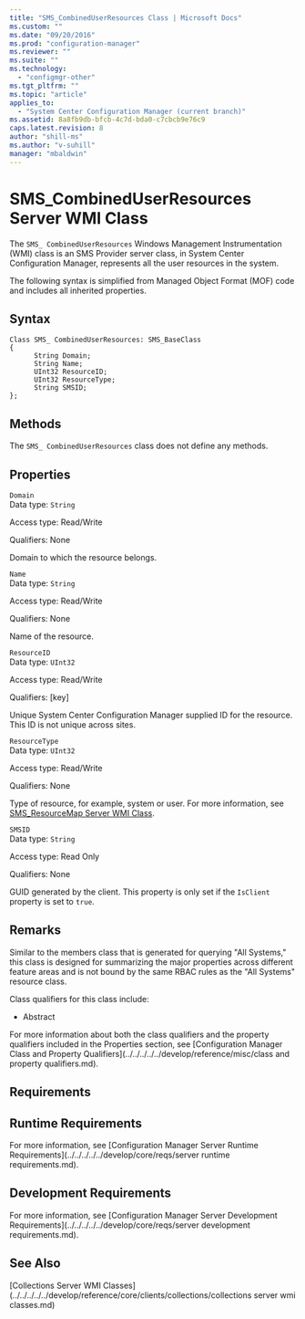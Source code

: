 ```yaml
---
title: "SMS_CombinedUserResources Class | Microsoft Docs"
ms.custom: ""
ms.date: "09/20/2016"
ms.prod: "configuration-manager"
ms.reviewer: ""
ms.suite: ""
ms.technology:
  - "configmgr-other"
ms.tgt_pltfrm: ""
ms.topic: "article"
applies_to:
  - "System Center Configuration Manager (current branch)"
ms.assetid: 8a8fb9db-bfcb-4c7d-bda0-c7cbcb9e76c9
caps.latest.revision: 8
author: "shill-ms"
ms.author: "v-suhill"
manager: "mbaldwin"
---
```

# SMS_CombinedUserResources Server WMI Class
The `SMS_ CombinedUserResources` Windows Management Instrumentation (WMI) class is an SMS Provider server class, in System Center Configuration Manager, represents all the user resources in the system.  

 The following syntax is simplified from Managed Object Format (MOF) code and includes all inherited properties.  

## Syntax  

```  
Class SMS_ CombinedUserResources: SMS_BaseClass  
{  
      String Domain;  
      String Name;  
      UInt32 ResourceID;  
      UInt32 ResourceType;  
      String SMSID;  
};  
```  

## Methods  
 The `SMS_ CombinedUserResources` class does not define any methods.  

## Properties  
 `Domain`  
 Data type: `String`  

 Access type: Read/Write  

 Qualifiers: None  

 Domain to which the resource belongs.  

 `Name`  
 Data type: `String`  

 Access type: Read/Write  

 Qualifiers: None  

 Name of the resource.  

 `ResourceID`  
 Data type: `UInt32`  

 Access type: Read/Write  

 Qualifiers: [key]  

 Unique System Center Configuration Manager supplied ID for the resource. This ID is not unique across sites.  

 `ResourceType`  
 Data type: `UInt32`  

 Access type: Read/Write  

 Qualifiers: None  

 Type of resource, for example, system or user. For more information, see [SMS_ResourceMap Server WMI Class](../../../../../develop/reference/core/clients/manage/sms_resourcemap-server-wmi-class.md).  

 `SMSID`  
 Data type: `String`  

 Access type: Read Only  

 Qualifiers: None  

 GUID generated by the client. This property is only set if the `IsClient` property is set to `true`.  

## Remarks  
 Similar to the members class that is generated for querying "All Systems," this class is designed for summarizing the major properties across different feature areas and is not bound by the same RBAC rules as the "All Systems" resource class.  

 Class qualifiers for this class include:  

-   Abstract  

 For more information about both the class qualifiers and the property qualifiers included in the Properties section, see [Configuration Manager Class and Property Qualifiers](../../../../../develop/reference/misc/class and property qualifiers.md).  

## Requirements  

## Runtime Requirements  
 For more information, see [Configuration Manager Server Runtime Requirements](../../../../../develop/core/reqs/server runtime requirements.md).  

## Development Requirements  
 For more information, see [Configuration Manager Server Development Requirements](../../../../../develop/core/reqs/server development requirements.md).  

## See Also  
 [Collections Server WMI Classes](../../../../../develop/reference/core/clients/collections/collections server wmi classes.md)
